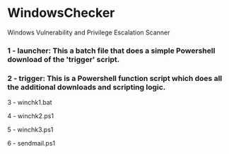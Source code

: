 # WindowsChecker
Windows Vulnerability and Privilege Escalation Scanner

### 1 - launcher: This a batch file that does a simple Powershell download of the 'trigger' script. 

### 2 - trigger: This is a Powershell function script which does all the additional downloads and scripting logic.

3 - winchk1.bat

4 - winchk2.ps1

5 - winchk3.ps1

6 - sendmail.ps1
